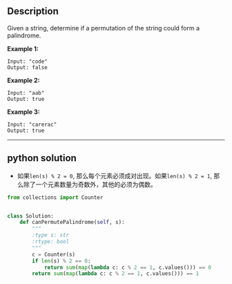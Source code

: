 ## Description

Given a string, determine if a permutation of the string could form a palindrome.

**Example 1:**

```
Input: "code"
Output: false
```

**Example 2:**

```
Input: "aab"
Output: true
```

**Example 3:**

```
Input: "carerac"
Output: true
```

------



## python solution



- 如果`len(s) % 2 = 0`, 那么每个元素必须成对出现。如果`len(s) % 2 = 1`, 那么除了一个元素数量为奇数外，其他的必须为偶数。



```python
from collections import Counter


class Solution:
    def canPermutePalindrome(self, s):
        """
        :type s: str
        :rtype: bool
        """
        c = Counter(s)
        if len(s) % 2 == 0:
            return sum(map(lambda c: c % 2 == 1, c.values())) == 0
        return sum(map(lambda c: c % 2 == 1, c.values())) == 1

```


